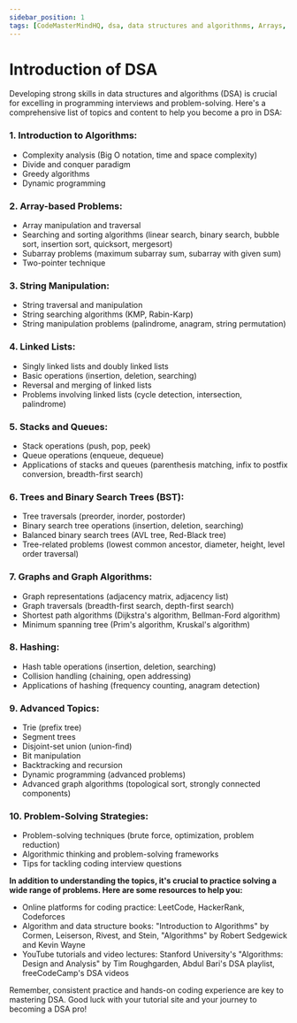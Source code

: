 ```yaml
---
sidebar_position: 1
tags: [CodeMasterMindHQ, dsa, data structures and algorithnms, Arrays, Strings, Linked List, Stack, Graph]
---
```


# Introduction of DSA

Developing strong skills in data structures and algorithms (DSA) is crucial for excelling in programming interviews and problem-solving. Here's a comprehensive list of topics and content to help you become a pro in DSA:

### 1. Introduction to Algorithms:
   - Complexity analysis (Big O notation, time and space complexity)
   - Divide and conquer paradigm
   - Greedy algorithms
   - Dynamic programming

### 2. Array-based Problems:
   - Array manipulation and traversal
   - Searching and sorting algorithms (linear search, binary search, bubble sort, insertion sort, quicksort, mergesort)
   - Subarray problems (maximum subarray sum, subarray with given sum)
   - Two-pointer technique

### 3. String Manipulation:
   - String traversal and manipulation
   - String searching algorithms (KMP, Rabin-Karp)
   - String manipulation problems (palindrome, anagram, string permutation)

### 4. Linked Lists:
   - Singly linked lists and doubly linked lists
   - Basic operations (insertion, deletion, searching)
   - Reversal and merging of linked lists
   - Problems involving linked lists (cycle detection, intersection, palindrome)

### 5. Stacks and Queues:
   - Stack operations (push, pop, peek)
   - Queue operations (enqueue, dequeue)
   - Applications of stacks and queues (parenthesis matching, infix to postfix conversion, breadth-first search)

### 6. Trees and Binary Search Trees (BST):
   - Tree traversals (preorder, inorder, postorder)
   - Binary search tree operations (insertion, deletion, searching)
   - Balanced binary search trees (AVL tree, Red-Black tree)
   - Tree-related problems (lowest common ancestor, diameter, height, level order traversal)

### 7. Graphs and Graph Algorithms:
   - Graph representations (adjacency matrix, adjacency list)
   - Graph traversals (breadth-first search, depth-first search)
   - Shortest path algorithms (Dijkstra's algorithm, Bellman-Ford algorithm)
   - Minimum spanning tree (Prim's algorithm, Kruskal's algorithm)

### 8. Hashing:
   - Hash table operations (insertion, deletion, searching)
   - Collision handling (chaining, open addressing)
   - Applications of hashing (frequency counting, anagram detection)

### 9. Advanced Topics:
   - Trie (prefix tree)
   - Segment trees
   - Disjoint-set union (union-find)
   - Bit manipulation
   - Backtracking and recursion
   - Dynamic programming (advanced problems)
   - Advanced graph algorithms (topological sort, strongly connected components)

### 10. Problem-Solving Strategies:
   - Problem-solving techniques (brute force, optimization, problem reduction)
   - Algorithmic thinking and problem-solving frameworks
   - Tips for tackling coding interview questions

**In addition to understanding the topics, it's crucial to practice solving a wide range of problems. Here are some resources to help you:**

- Online platforms for coding practice: LeetCode, HackerRank, Codeforces
- Algorithm and data structure books: "Introduction to Algorithms" by Cormen, Leiserson, Rivest, and Stein, "Algorithms" by Robert Sedgewick and Kevin Wayne
- YouTube tutorials and video lectures: Stanford University's "Algorithms: Design and Analysis" by Tim Roughgarden, Abdul Bari's DSA playlist, freeCodeCamp's DSA videos

Remember, consistent practice and hands-on coding experience are key to mastering DSA. Good luck with your tutorial site and your journey to becoming a DSA pro!
